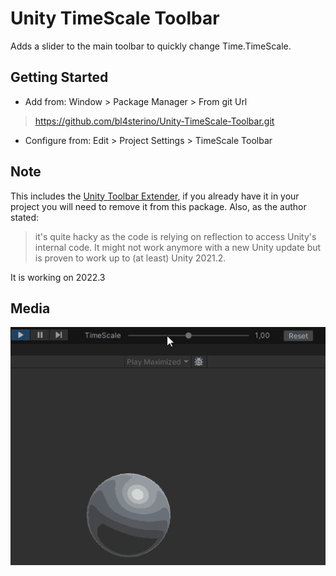 # Unity TimeScale Toolbar
 
Adds a slider to the main toolbar to quickly change Time.TimeScale.

## Getting Started
- Add from: Window > Package Manager > From git Url
> https://github.com/bl4sterino/Unity-TimeScale-Toolbar.git
- Configure from: Edit > Project Settings > TimeScale Toolbar

## Note
This includes the [Unity Toolbar Extender](https://github.com/marijnz/unity-toolbar-extender), if you already have it in your project you will need to remove it from this package.
Also, as the author stated:

> it's quite hacky as the code is relying on reflection to access Unity's internal code. It might not work anymore with a new Unity update but is proven to work up to (at least) Unity 2021.2.

It is working on 2022.3


## Media
![](https://github.com/bl4sterino/Unity-TimeScale-Toolbar/blob/main/TimeScale%20Toolbar.gif)
